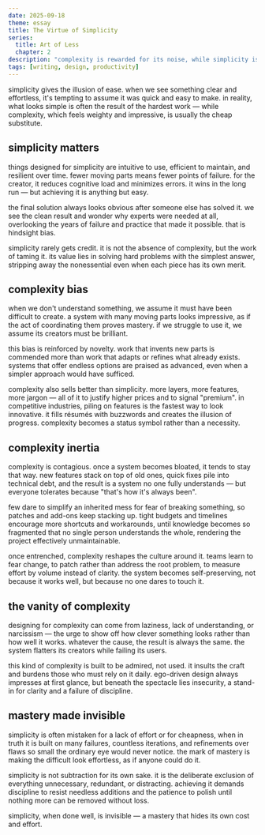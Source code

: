 ```yaml
---
date: 2025-09-18
theme: essay
title: The Virtue of Simplicity
series:
  title: Art of Less
  chapter: 2
description: "complexity is rewarded for its noise, while simplicity is taken for granted."
tags: [writing, design, productivity]
---
```


simplicity gives the illusion of ease. when we see something clear and effortless, it's tempting to assume it was quick and easy to make. in reality, what looks simple is often the result of the hardest work — while complexity, which feels weighty and impressive, is usually the cheap substitute.

## simplicity matters

things designed for simplicity are intuitive to use, efficient to maintain, and resilient over time. fewer moving parts means fewer points of failure. for the creator, it reduces cognitive load and minimizes errors. it wins in the long run — but achieving it is anything but easy.

the final solution always looks obvious after someone else has solved it. we see the clean result and wonder why experts were needed at all, overlooking the years of failure and practice that made it possible. that is hindsight bias.

simplicity rarely gets credit. it is not the absence of complexity, but the work of taming it. its value lies in solving hard problems with the simplest answer, stripping away the nonessential even when each piece has its own merit.

## complexity bias

when we don't understand something, we assume it must have been difficult to create. a system with many moving parts looks impressive, as if the act of coordinating them proves mastery. if we struggle to use it, we assume its creators must be brilliant.

this bias is reinforced by novelty. work that invents new parts is commended more than work that adapts or refines what already exists. systems that offer endless options are praised as advanced, even when a simpler approach would have sufficed.

complexity also sells better than simplicity. more layers, more features, more jargon — all of it to justify higher prices and to signal "premium". in competitive industries, piling on features is the fastest way to look innovative. it fills résumés with buzzwords and creates the illusion of progress. complexity becomes a status symbol rather than a necessity.

## complexity inertia

complexity is contagious. once a system becomes bloated, it tends to stay that way. new features stack on top of old ones, quick fixes pile into technical debt, and the result is a system no one fully understands — but everyone tolerates because "that's how it's always been".

few dare to simplify an inherited mess for fear of breaking something, so patches and add-ons keep stacking up. tight budgets and timelines encourage more shortcuts and workarounds, until knowledge becomes so fragmented that no single person understands the whole, rendering the project effectively unmaintainable.

once entrenched, complexity reshapes the culture around it. teams learn to fear change, to patch rather than address the root problem, to measure effort by volume instead of clarity. the system becomes self-preserving, not because it works well, but because no one dares to touch it.

## the vanity of complexity

designing for complexity can come from laziness, lack of understanding, or narcissism — the urge to show off how clever something looks rather than how well it works. whatever the cause, the result is always the same. the system flatters its creators while failing its users.

this kind of complexity is built to be admired, not used. it insults the craft and burdens those who must rely on it daily. ego-driven design always impresses at first glance, but beneath the spectacle lies insecurity, a stand-in for clarity and a failure of discipline.

## mastery made invisible

simplicity is often mistaken for a lack of effort or for cheapness, when in truth it is built on many failures, countless iterations, and refinements over flaws so small the ordinary eye would never notice. the mark of mastery is making the difficult look effortless, as if anyone could do it.

simplicity is not subtraction for its own sake. it is the deliberate exclusion of everything unnecessary, redundant, or distracting. achieving it demands discipline to resist needless additions and the patience to polish until nothing more can be removed without loss.

simplicity, when done well, is invisible — a mastery that hides its own cost and effort.
